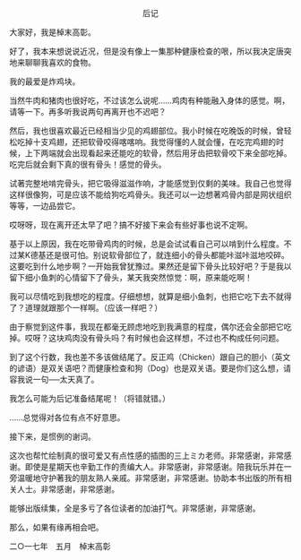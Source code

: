 <p align="center">后记</p>

大家好，我是棹末高彰。

好了，我本来想说说近况，但是没有像上一集那种健康检查的哏，所以我决定唐突地来聊聊我喜欢的食物。

我的最爱是炸鸡块。

当然牛肉和猪肉也很好吃，不过该怎么说呢……鸡肉有种能融入身体的感觉。啊，请等一下。再多听我说两句再离开也不迟吧？

然后，我也很喜欢最近已经相当少见的鸡翅部位。我小时候在吃晚饭的时候，曾轻松吃掉十支鸡翅，还把软骨咬得喀喀响。我觉得懂的人就会懂，在吃完鸡翅的时候，上下两端就会出现看起来还能吃的软骨，然后用牙齿把软骨咬下来全部吃掉。吃完后就会剩下真的很有骨头！感觉的骨头。

试著完整地啃完骨头，把它吸得滋滋作响，才能感觉到仅剩的美味。我自己也觉得这样很像狗，可是应该不能给狗吃鸡骨头。我还可以一边想著鸡骨内部是网状组织等等，一边品尝它。

哎呀呀，现在离开还太早了吧？搞不好接下来会有些好事也说不定啊。

基于以上原因，我在吃带骨鸡肉的时候，总是会试试看自己可以啃到什么程度。不过某K德基还是很可怕。别说软骨部位了，就连细小的骨头都能咔滋咔滋地咬碎。这要吃到什么地步啊？一开始我曾犹豫过。果然还是留下骨头比较好吧？于是我以留下细小鱼刺的心情留下了骨头，某天我突然惊觉：啊，原来能吃啊！

我可以尽情吃到我想吃的程度。仔细想想，就算是细小鱼刺，也把它吃下去不就得了？道理就跟那个一样啊。（应该一样吧？）

由于察觉到这件事，我现在都毫无顾虑地吃到我满意的程度，偶尔还会全部把它吃掉。哎呀？这块鸡肉没有骨头吗？有时候也会这样想，不过也不构成任何问题。

到了这个行数，我也差不多该做结尾了。反正鸡（Chicken）跟自己的胆小（英文的谚语）是双关语吧？而健康检查和狗（Dog）也是双关语。要是你们这么想，请容我说一句──太天真了。

我怎么可能为后记准备结尾呢！（将错就错。）

……总觉得对各位有点不好意思。

接下来，是惯例的谢词。

这次也帮忙绘制真的很可爱又有点性感的插图的三上ミカ老师。非常感谢，非常感谢。即使是星期天也辛勤工作的责编大人。非常感谢，非常感谢。陪我玩乐并在一旁温暖地守护著我的朋友熟人亲戚。非常感谢，非常感谢。协助本书出版的所有相关人士。非常感谢，非常感谢。

能够出版续集，全是多亏了各位读者的加油打气。非常感谢，非常感谢。

那么，如果有缘再相会吧。

二○一七年　五月　棹末高彰


